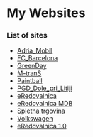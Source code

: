 # My Websites


### List of sites

* <a href="./Adria_Mobil/">Adria_Mobil</a>
* <a href="./FC_Barcelona/">FC_Barcelona</a>
* <a href="./GreenDay/">GreenDay</a>
* <a href="./M-tranS/">M-tranS</a>
* <a href="./Paintball/">Paintball</a>
* <a href="./PGD_Dole_pri_Litiji/">PGD_Dole_pri_Litiji</a>
* <a href="./seminarska_eredovalnica/seminarska_nsa_mojaredovalnica_hrovatic/">eRedovalnica</a>
* <a href="./seminarska_eredovalnica_pecjak/">eRedovalnica MDB</a>
* <a href="./spletna_trgovina/">Spletna trgovina</a>
* <a href="./Volkswagen/">Volkswagen</a>
* <a href="./zonta_nsa/">eRedovalnica 1.0</a>
